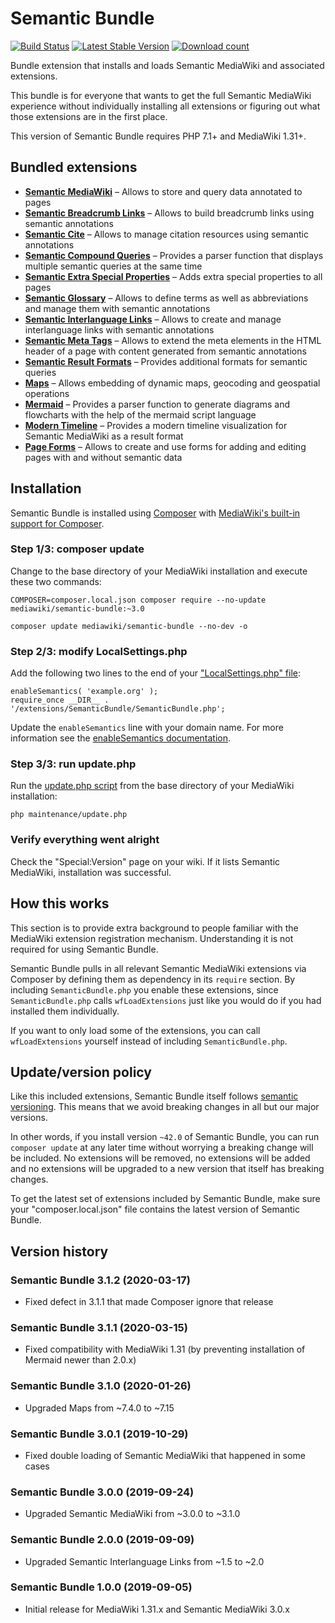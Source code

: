 # Semantic Bundle

[![Build Status](https://travis-ci.org/ProfessionalWiki/SemanticBundle.svg?branch=master)](https://travis-ci.org/ProfessionalWiki/SemanticBundle)
[![Latest Stable Version](https://poser.pugx.org/mediawiki/semantic-bundle/version.png)](https://packagist.org/packages/mediawiki/semantic-bundle)
[![Download count](https://poser.pugx.org/mediawiki/semantic-bundle/d/total.png)](https://packagist.org/packages/mediawiki/semantic-bundle)

Bundle extension that installs and loads Semantic MediaWiki and associated extensions.

This bundle is for everyone that wants to get the full Semantic MediaWiki experience without
individually installing all extensions or figuring out what those extensions are in the first place.

This version of Semantic Bundle requires PHP 7.1+ and MediaWiki 1.31+.

## Bundled extensions

* **[Semantic MediaWiki](https://www.mediawiki.org/wiki/Extension:Semantic_MediaWiki)** – Allows to store and query data annotated to pages 
* **[Semantic Breadcrumb Links](https://www.mediawiki.org/wiki/Extension:Semantic_Breadcrumb_Links)** – Allows to build breadcrumb links using semantic annotations
* **[Semantic Cite](https://www.mediawiki.org/wiki/Extension:Semantic_Cite)** – Allows to manage citation resources using semantic annotations
* **[Semantic Compound Queries](https://www.mediawiki.org/wiki/Extension:Semantic_Compound_Queries)** – Provides a parser function that displays multiple semantic queries at the same time
* **[Semantic Extra Special Properties](https://www.mediawiki.org/wiki/Extension:Semantic_Extra_Special_Properties)** – Adds extra special properties to all pages
* **[Semantic Glossary](https://www.mediawiki.org/wiki/Extension:Semantic_Glossary)** – Allows to define terms as well as abbreviations and manage them with semantic annotations
* **[Semantic Interlanguage Links](https://www.mediawiki.org/wiki/Extension:Semantic_Interlanguage_Links)** – Allows to create and manage interlanguage links with semantic annotations
* **[Semantic Meta Tags](https://www.mediawiki.org/wiki/Extension:Semantic_Meta_Tags)** – Allows to extend the meta elements in the HTML header of a page with content generated from semantic annotations
* **[Semantic Result Formats](https://www.mediawiki.org/wiki/Extension:Semantic_Result_Formats)** – Provides additional formats for semantic queries
* **[Maps](https://www.mediawiki.org/wiki/Extension:Maps)** – Allows embedding of dynamic maps, geocoding and geospatial operations
* **[Mermaid](https://www.mediawiki.org/wiki/Extension:Mermaid)** – Provides a parser function to generate diagrams and flowcharts with the help of the mermaid script language
* **[Modern Timeline](https://www.mediawiki.org/wiki/Extension:Modern_Timeline)** – Provides a modern timeline visualization for Semantic MediaWiki as a result format
* **[Page Forms](https://www.mediawiki.org/wiki/Extension:Page_Forms)** – Allows to create and use forms for adding and editing pages with and without semantic data

## Installation

Semantic Bundle is installed using [Composer](https://getcomposer.org) with
[MediaWiki's built-in support for Composer](https://www.mediawiki.org/wiki/Composer).

### Step 1/3: composer update

Change to the base directory of your MediaWiki installation and execute these two commands:

    COMPOSER=composer.local.json composer require --no-update mediawiki/semantic-bundle:~3.0

    composer update mediawiki/semantic-bundle --no-dev -o
  
### Step 2/3: modify LocalSettings.php

Add the following two lines to the end of your
["LocalSettings.php" file](https://www.mediawiki.org/wiki/Manual:LocalSettings.php):

    enableSemantics( 'example.org' );
    require_once __DIR__ . '/extensions/SemanticBundle/SemanticBundle.php';

Update the `enableSemantics` line with your domain name.
For more information see the
[enableSemantics documentation](https://www.semantic-mediawiki.org/wiki/Help:EnableSemantics).

### Step 3/3: run update.php

Run the [update.php script](https://www.mediawiki.org/wiki/Manual:Update.php)
from the base directory of your MediaWiki installation: 

    php maintenance/update.php

### Verify everything went alright

Check the "Special:Version" page on your wiki. If it lists Semantic MediaWiki, installation was successful. 

## How this works

This section is to provide extra background to people familiar with the MediaWiki
extension registration mechanism. Understanding it is not required for using Semantic Bundle.

Semantic Bundle pulls in all relevant Semantic MediaWiki extensions via Composer by defining
them as dependency in its `require` section. By including `SemanticBundle.php` you enable these
extensions, since `SemanticBundle.php` calls `wfLoadExtensions` just like you would do if you
had installed them individually.

If you want to only load some of the extensions, you can call `wfLoadExtensions` yourself instead
of including `SemanticBundle.php`.

## Update/version policy

Like this included extensions, Semantic Bundle itself follows [semantic versioning](https://semver.org/).
This means that we avoid breaking changes in all but our major versions.

In other words, if you install version `~42.0` of Semantic Bundle, you can run `composer update` at any
later time without worrying a breaking change will be included. No extensions will be removed, no extensions
will be added and no extensions will be upgraded to a new version that itself has breaking changes.

To get the latest set of extensions included by Semantic Bundle, make sure your "composer.local.json"
file contains the latest version of Semantic Bundle.

## Version history

### Semantic Bundle 3.1.2 (2020-03-17)

* Fixed defect in 3.1.1 that made Composer ignore that release

### Semantic Bundle 3.1.1 (2020-03-15)

* Fixed compatibility with MediaWiki 1.31 (by preventing installation of Mermaid newer than 2.0.x)

### Semantic Bundle 3.1.0 (2020-01-26)

* Upgraded Maps from ~7.4.0 to ~7.15

### Semantic Bundle 3.0.1 (2019-10-29)

* Fixed double loading of Semantic MediaWiki that happened in some cases

### Semantic Bundle 3.0.0 (2019-09-24)

* Upgraded Semantic MediaWiki from ~3.0.0 to ~3.1.0

### Semantic Bundle 2.0.0 (2019-09-09)

* Upgraded Semantic Interlanguage Links from ~1.5 to ~2.0

### Semantic Bundle 1.0.0 (2019-09-05)

* Initial release for MediaWiki 1.31.x and Semantic MediaWiki 3.0.x
